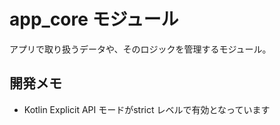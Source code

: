 # app_core モジュール
アプリで取り扱うデータや、そのロジックを管理するモジュール。



## 開発メモ
* Kotlin Explicit API モードがstrict レベルで有効となっています
